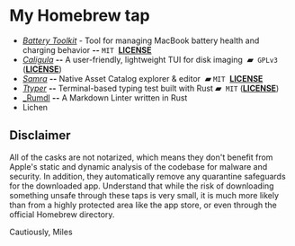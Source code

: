 # My Homebrew tap

- [_Battery Toolkit_](https://github.com/mhaeuser/Battery-Toolkit) - Tool for managing MacBook battery health and charging behavior **--** `MIT`  [**LICENSE**](https://github.com/mhaeuser/Battery-Toolkit/blob/main/LICENSE.txt)
- [_Caligula_](https://github.com/ifd3f/caligula) **--** A user-friendly, lightweight TUI for disk imaging  **▰**  `GPLv3` ([**LICENSE**](https://github.com/ifd3f/caligula/blob/main/LICENSE))
- [_Samra_](https://github.com/NSAntoine/Samra) **--** Native Asset Catalog explorer & editor  **▰** `MIT`  [**LICENSE**](https://github.com/NSAntoine/Samra/blob/main/LICENSE)
- [_Ttyper_](https://github.com/max-niederman/ttyper) **--** Terminal-based typing test built with Rust **▰**  `MIT` ([**LICENSE**](https://github.com/max-niederman/ttyper/blob/main/LICENSE))
- [_Rumdl](https://github.com/rvben/rumdl) **--** A Markdown Linter written in Rust
- Lichen

## Disclaimer

All of the casks are not notarized, which means they don't benefit from Apple's static and dynamic analysis of the codebase for malware and security. In addition, they automatically remove any quarantine safeguards for the downloaded app. Understand that while the risk of downloading something unsafe through these taps is very small, it is much more likely than from a highly protected area like the app store, or even through the official Homebrew directory.

Cautiously,
Miles
